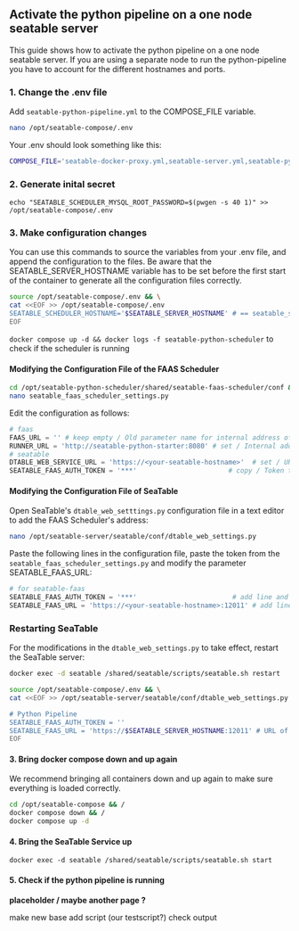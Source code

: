 ## Activate the python pipeline on a one node seatable server
This guide shows how to activate the python pipeline on a one node seatable server. If you are using a separate node to run the python-pipeline you have to account for the different hostnames and ports.

### 1. Change the .env file

Add `seatable-python-pipeline.yml` to the COMPOSE_FILE variable.

```bash
nano /opt/seatable-compose/.env
```

Your .env should look something like this:
```bash
COMPOSE_FILE='seatable-docker-proxy.yml,seatable-server.yml,seatable-python-pipeline.yml'
```

### 2. Generate inital secret

    echo "SEATABLE_SCHEDULER_MYSQL_ROOT_PASSWORD=$(pwgen -s 40 1)" >> /opt/seatable-compose/.env

### 3. Make configuration changes

You can use this commands to source the variables from your .env file, and append the configuration to the files. Be aware that the SEATABLE_SERVER_HOSTNAME variable has to be set before the first start of the container to generate all the configuration files correctly.

```bash
source /opt/seatable-compose/.env && \
cat <<EOF >> /opt/seatable-compose/.env
SEATABLE_SCHEDULER_HOSTNAME='$SEATABLE_SERVER_HOSTNAME' # == seatable_server_hostname on a single-node system
EOF
```
`docker compose up -d && docker logs -f seatable-python-scheduler` to check if the scheduler is running

#### Modifying the Configuration File of the FAAS Scheduler

```bash
cd /opt/seatable-python-scheduler/shared/seatable-faas-scheduler/conf && \
nano seatable_faas_scheduler_settings.py

```

Edit the configuration as follows:

```py
# faas
FAAS_URL = '' # keep empty / Old parameter name for internal address of the Python Runner, is kept for compatability reasons
RUNNER_URL = 'http://seatable-python-starter:8080' # set / Internal address of the Python Starter
# seatable
DTABLE_WEB_SERVICE_URL = 'https://<your-seatable-hostname>'  # set / URL of SeaTable server
SEATABLE_FAAS_AUTH_TOKEN = '***'                       # copy / Token to copy to SeaTable's configuration file

```

#### Modifying the Configuration File of SeaTable

Open SeaTable's `dtable_web_setttings.py` configuration file in a text editor to add the FAAS Scheduler's address:

```bash
nano /opt/seatable-server/seatable/conf/dtable_web_settings.py
```

Paste the following lines in the configuration file, paste the token from the `seatable_faas_scheduler_settings.py` and modify the parameter SEATABLE_FAAS_URL:

```py
# for seatable-faas
SEATABLE_FAAS_AUTH_TOKEN = '***'                        # add line and set / Token from seatable_faas_scheduler_settings.py
SEATABLE_FAAS_URL = 'https://<your-seatable-hostname>:12011' # add line and set / URL of the SeaTable FAAS Scheduler
```

### Restarting SeaTable

For the modifications in the `dtable_web_settings.py` to take effect, restart the SeaTable server:

```bash
docker exec -d seatable /shared/seatable/scripts/seatable.sh restart
```

```bash
source /opt/seatable-compose/.env && \
cat <<EOF >> /opt/seatable-server/seatable/conf/dtable_web_settings.py

# Python Pipeline
SEATABLE_FAAS_AUTH_TOKEN = ''
SEATABLE_FAAS_URL = 'https://$SEATABLE_SERVER_HOSTNAME:12011' # URL of the SeaTable Python Pipeline Scheduler
EOF
```

#### 3. Bring docker compose down and up again

We recommend bringing all containers down and up again to make sure everything is loaded correctly.

```bash
cd /opt/seatable-compose && /
docker compose down && /
docker compose up -d
```

#### 4. Bring the SeaTable Service up

```
docker exec -d seatable /shared/seatable/scripts/seatable.sh start
```

#### 5. Check if the python pipeline is running

**placeholder / maybe another page ?**

make new base
add script (our testscript?)
check output